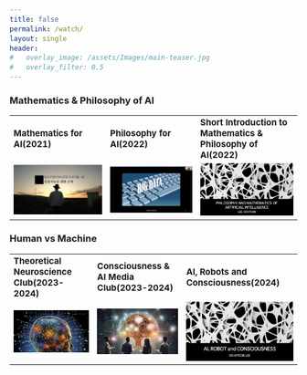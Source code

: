 ```yaml
---
title: false
permalink: /watch/
layout: single
header:
#   overlay_image: /assets/Images/main-teaser.jpg
#   overlay_filter: 0.5
---
```


### Mathematics & Philosophy of AI

<table>
 <tr>
    <td><b style="font-size:15px">Mathematics for AI(2021)</b></td>
    <td><b style="font-size:15px">Philosophy for AI(2022)</b></td>
    <td><b style="font-size:15px">Short Introduction to Mathematics & Philosophy of AI(2022)</b></td>
 </tr>
 <tr>
    <td><a href="https://youtube.com/playlist?list=PLfWS6_PaCSutSAC7Vu8VHS2uc594cQigv&si=PUY67hIfze3kvEeO"><img src="/assets/images/MAI.png" alt="MAI" style="width:400px;"></a></td>
    <td><a href="https://youtube.com/playlist?list=PLfWS6_PaCSusXxpOxUSs6ONTln3pHWALy&si=xhr-Y8JY3Y6_xmuw"><img src="/assets/images/PAI.png" alt="PAI" style="width:400px;"></a></td>
    <td><a href="https://drive.google.com/file/d/1P1k_OxZnhOZCkHcNpULLXdLxn_iVlUZR/view?usp=sharing"><img src="/assets/images/MPAI.png" alt="PMAI" style="width:400px;"></a></td>
 </tr>
</table>

### Human vs Machine

<table>
 <tr>
    <td><b style="font-size:15px">Theoretical Neuroscience Club(2023-2024)</b></td>
    <td><b style="font-size:15px">Consciousness & AI Media Club(2023-2024)</b></td>
    <td><b style="font-size:15px">AI, Robots and Consciousness(2024)</b></td>
 </tr>
 <tr>
    <td><a href="https://youtube.com/playlist?list=PLBan6Afp0tlTxmfm83MkMnW1vOt1k3Ic2&si=nxtGxp3m5ZXzfkKn"><img src="/assets/images/AIF.png" alt="MAI" style="width:400px;"></a></td>
    <td><a href="https://youtube.com/playlist?list=PLBan6Afp0tlTPZ_bE8VyHzyCy4EVRFv4b&si=Azf6sgAu3-oAnZKS"><img src="/assets/images/Book Club.png" alt="PAI" style="width:400px;"></a></td>
    <td><a href="https://drive.google.com/file/d/1llpHqRlChYJ0WfMReypllYZ975Daffwe/view?usp=sharing"><img src="/assets/images/ARC.png" alt="ARC" style="width:400px;"></a></td>
 </tr>
</table>
